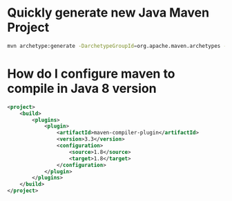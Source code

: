 # Quickly generate new Java Maven Project
```bash
mvn archetype:generate -DarchetypeGroupId=org.apache.maven.archetypes -DarchetypeArtifactId=maven-archetype-quickstart
```

# How do I configure maven to compile in Java 8 version
```xml
<project>
    <build>
        <plugins>
            <plugin>
                <artifactId>maven-compiler-plugin</artifactId>
                <version>3.3</version>
                <configuration>
                    <source>1.8</source>
                    <target>1.8</target>
                </configuration>
            </plugin>
        </plugins>
    </build>
</project>
```
